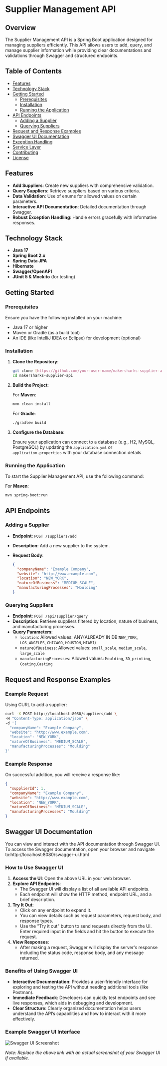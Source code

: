 # Supplier Management API

## Overview

The Supplier Management API is a Spring Boot application designed for managing suppliers efficiently. This API allows users to add, query, and manage supplier information while providing clear documentations and validations through Swagger and structured endpoints.

## Table of Contents

- [Features](#features)
- [Technology Stack](#technology-stack)
- [Getting Started](#getting-started)
    - [Prerequisites](#prerequisites)
    - [Installation](#installation)
    - [Running the Application](#running-the-application)
- [API Endpoints](#api-endpoints)
    - [Adding a Supplier](#adding-a-supplier)
    - [Querying Suppliers](#querying-suppliers)
- [Request and Response Examples](#request-and-response-examples)
- [Swagger UI Documentation](#swagger-ui-documentation)
- [Exception Handling](#exception-handling)
- [Service Layer](#service-layer)
- [Contributing](#contributing)
- [License](#license)

## Features

- **Add Suppliers**: Create new suppliers with comprehensive validation.
- **Query Suppliers**: Retrieve suppliers based on various criteria.
- **Data Validation**: Use of enums for allowed values on certain parameters.
- **Interactive API Documentation**: Detailed documentation through Swagger.
- **Robust Exception Handling**: Handle errors gracefully with informative responses.

## Technology Stack

- **Java 17**
- **Spring Boot 2.x**
- **Spring Data JPA**
- **Hibernate**
- **Swagger/OpenAPI**
- **JUnit 5 & Mockito** (for testing)

## Getting Started

### Prerequisites

Ensure you have the following installed on your machine:

- Java 17 or higher
- Maven or Gradle (as a build tool)
- An IDE (like IntelliJ IDEA or Eclipse) for development (optional)

### Installation

1. **Clone the Repository**:

    ```bash
    git clone [https://github.com/your-user-name/makersharks-supplier-api.git]
    cd makersharks-supplier-api
    ```

2. **Build the Project**:

    For **Maven**:

    ```bash
    mvn clean install
    ```

    For **Gradle**:

    ```bash
    ./gradlew build
    ```

3. **Configure the Database**:

    Ensure your application can connect to a database (e.g., H2, MySQL, PostgreSQL) by updating the `application.yml` or `application.properties` with your database connection details.

### Running the Application

To start the Supplier Management API, use the following command:

For **Maven**:

```bash
mvn spring-boot:run
```

## API Endpoints

### Adding a Supplier

- **Endpoint**: `POST /suppliers/add`
- **Description**: Add a new supplier to the system.
- **Request Body**:

    ```json
    {
      "companyName": "Example Company",
      "website": "http://www.example.com",
      "location": "NEW_YORK",
      "natureOfBusiness": "MEDIUM_SCALE",
      "manufacturingProcesses": "Moulding"
    }
    ```

### Querying Suppliers

- **Endpoint**: `POST /api/supplier/query`
- **Description**: Retrieve suppliers filtered by location, nature of business, and manufacturing processes.
- **Query Parameters**:
  - `location`: Allowed values: ANY(ALREADY IN DB:`NEW_YORK`, `LOS_ANGELES`, `CHICAGO`, `HOUSTON`, `MIAMI`)
  - `natureOfBusiness`: Allowed values: `small_scale`, `medium_scale`, `large_scale`
  - `manufacturingProcesses`: Allowed values: `Moulding`, `3D_printing`, `Coating`,`Casting`


## Request and Response Examples

### Example Request

Using CURL to add a supplier:

```bash
curl -X POST http://localhost:8080/suppliers/add \
-H "Content-Type: application/json" \
-d '{
  "companyName": "Example Company",
  "website": "http://www.example.com",
  "location": "NEW_YORK",
  "natureOfBusiness": "MEDIUM_SCALE",
  "manufacturingProcesses": "Moulding"
}'
```
### Example Response

On successful addition, you will receive a response like:

```json
{
  "supplierId": 1,
  "companyName": "Example Company",
  "website": "http://www.example.com",
  "location": "NEW_YORK",
  "natureOfBusiness": "MEDIUM_SCALE",
  "manufacturingProcesses": "Moulding"
}
```
## Swagger UI Documentation
You can view and interact with the API documentation through Swagger UI. To access the Swagger documentation, open your browser and navigate to:http://localhost:8080/swagger-ui.html
### How to Use Swagger UI

1. **Access the UI**: Open the above URL in your web browser.
2. **Explore API Endpoints**: 
   - The Swagger UI will display a list of all available API endpoints.
   - Each endpoint will show the HTTP method, endpoint URL, and a brief description.
3. **Try It Out**: 
   - Click on any endpoint to expand it.
   - You can view details such as request parameters, request body, and response types.
   - Use the "Try it out" button to send requests directly from the UI. Enter required input in the fields and hit the button to execute the request.
4. **View Responses**: 
   - After making a request, Swagger will display the server's response including the status code, response body, and any message returned.

### Benefits of Using Swagger UI

- **Interactive Documentation**: Provides a user-friendly interface for exploring and testing the API without needing additional tools (like Postman).
- **Immediate Feedback**: Developers can quickly test endpoints and see live responses, which aids in debugging and development.
- **Clear Structure**: Clearly organized documentation helps users understand the API’s capabilities and how to interact with it more effectively.

### Example Swagger UI Interface

![Swagger UI Screenshot](https://example.com/screenshot.png)

*Note: Replace the above link with an actual screenshot of your Swagger UI if available.*

